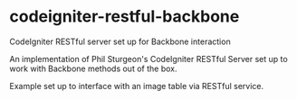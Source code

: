 codeigniter-restful-backbone
============================

CodeIgniter RESTful server set up for Backbone interaction


An implementation of Phil Sturgeon's CodeIgniter RESTful Server set up to work with Backbone methods out of the box.

Example set up to interface with an image table via RESTful service.
